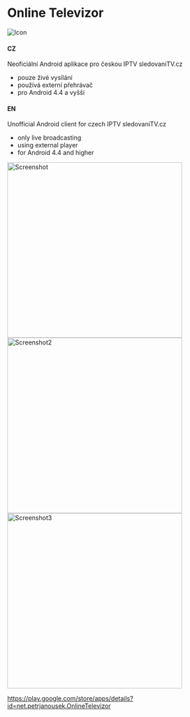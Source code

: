 # Online Televizor

![Icon](https://raw.github.com/petrj/OnlineTelevizor/master/Graphics/Icon.png)

#### CZ
Neoficiální Android aplikace pro českou IPTV sledovaniTV.cz
- pouze živé vysílání
- používá externí přehrávač
- pro Android 4.4 a vyšší

#### EN
Unofficial Android client for czech IPTV sledovaniTV.cz
- only live broadcasting
- using external player
- for Android 4.4 and higher

<img src="https://raw.github.com/petrj/OnlineTelevizor/master/Graphics/Screenshot.png" width="400" alt="Screenshot"/>
<img src="https://raw.github.com/petrj/OnlineTelevizor/master/Graphics/Screenshot2.png" width="400" alt="Screenshot2"/>
<img src="https://raw.github.com/petrj/OnlineTelevizor/master/Graphics/Screenshot3.png" width="400" alt="Screenshot3"/>

https://play.google.com/store/apps/details?id=net.petrjanousek.OnlineTelevizor
